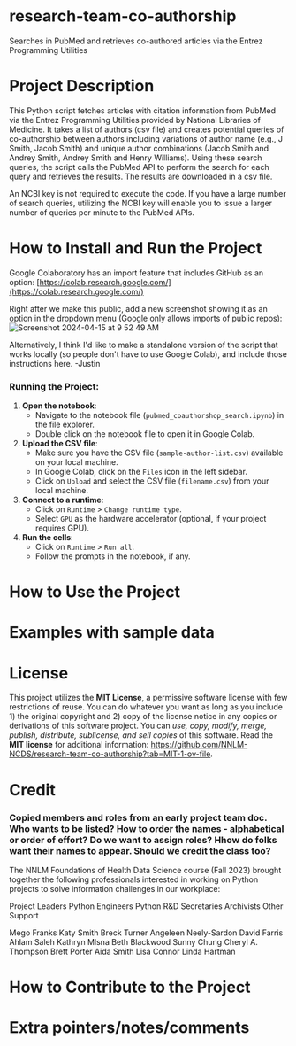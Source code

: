 # research-team-co-authorship
Searches in PubMed and retrieves co-authored articles via the Entrez Programming Utilities

# Project Description
This Python script fetches articles with citation information from PubMed via the Entrez Programming Utilities provided by National Libraries of Medicine. It takes a list of authors (csv file) and creates potential queries of co-authorship between authors including variations of author name (e.g., J Smith,  Jacob Smith) and unique author combinations (Jacob Smith and Andrey Smith, Andrey Smith and Henry Williams). Using these search queries, the script calls the PubMed API to perform the search for each query and retrieves the results. The results are downloaded in a csv file. 

An NCBI key is not required to execute the code. If you have a large number of search queries, utilizing the NCBI key will enable you to issue a larger number of queries per minute to the PubMed APIs. 

# How to Install and Run the Project
Google Colaboratory has an import feature that includes GitHub as an option:
[https://colab.research.google.com/](https://colab.research.google.com/)

Right after we make this public, add a new screenshot showing it as an option in the dropdown menu (Google only allows imports of public repos):
![Screenshot 2024-04-15 at 9 52 49 AM](https://github.com/NNLM-NCDS/research-team-co-authorship/assets/23493464/eceda56c-1d8a-44ed-9dba-fe6d49f47a7d)

Alternatively, I think I'd like to make a standalone version of the script that works locally (so people don't have to use Google Colab), and include those instructions here. -Justin
### Running the Project:
1. **Open the notebook**:
   - Navigate to the notebook file (`pubmed_coauthorshop_search.ipynb`) in the file explorer.
   - Double click on the notebook file to open it in Google Colab.
2. **Upload the CSV file**:
   - Make sure you have the CSV file (`sample-author-list.csv`) available on your local machine.
   - In Google Colab, click on the `Files` icon in the left sidebar.
   - Click on `Upload` and select the CSV file (`filename.csv`) from your local machine.
3. **Connect to a runtime**:
   - Click on `Runtime` > `Change runtime type`.
   - Select `GPU` as the hardware accelerator (optional, if your project requires GPU).
4. **Run the cells**:
   - Click on `Runtime` > `Run all`.
   - Follow the prompts in the notebook, if any.
# How to Use the Project


# Examples with sample data


# License
This project utilizes the **MIT License**, a permissive software license with few restrictions of reuse. You can do whatever you want as long as you include 1) the original copyright and 2) copy of the license notice in any copies or derivations of this software project. You can *use, copy, modify, merge, publish, distribute, sublicense, and sell copies* of this software. Read the **MIT license** for additional information: https://github.com/NNLM-NCDS/research-team-co-authorship?tab=MIT-1-ov-file.

# Credit 

### Copied members and roles from an early project team doc. Who wants to be listed? How to order the  names - alphabetical or order of effort? Do we want to assign roles? Hhow do folks want their names to appear. Should we credit the class too?

The NNLM Foundations of Health Data Science course (Fall 2023) brought together the following professionals interested in working on Python projects to solve information challenges in our workplace: 

Project Leaders
Python Engineers
Python R&D
Secretaries
Archivists
Other Support

Mego Franks
Katy Smith
Breck Turner
Angeleen Neely-Sardon
David Farris
Ahlam Saleh
Kathryn Mlsna
Beth Blackwood
Sunny Chung
Cheryl A. Thompson
Brett Porter
Aida Smith
Lisa Connor
Linda Hartman


# How to Contribute to the Project

# Extra pointers/notes/comments
